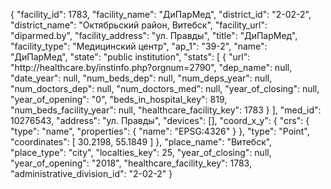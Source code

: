 {
    "facility_id": 1783,
    "facility_name": "ДиПарМед",
    "district_id": "2-02-2",
    "district_name": "Октябрьский район, Витебск",
    "facility_url": "diparmed.by",
    "facility_address": "ул. Правды",
    "title": "ДиПарМед",
    "facility_type": "Медицинский центр",
    "ap_1": "39-2",
    "name": "ДиПарМед",
    "state": "public institution",
    "stats": [
        {
            "url": "http:\/\/healthcare.by\/instinfo.php?orgnum=2790",
            "dep_name": null,
            "date_year": null,
            "num_beds_dep": null,
            "num_deps_year": null,
            "num_doctors_dep": null,
            "num_doctors_med": null,
            "year_of_closing": null,
            "year_of_opening": "0",
            "beds_in_hospital_key": 819,
            "num_beds_facility_year": null,
            "healthcare_facility_key": 1783
        }
    ],
    "med_id": 10276543,
    "address": "ул. Правды",
    "devices": [],
    "coord_x_y": {
        "crs": {
            "type": "name",
            "properties": {
                "name": "EPSG:4326"
            }
        },
        "type": "Point",
        "coordinates": [
            30.2198,
            55.1849
        ]
    },
    "place_name": "Витебск",
    "place_type": "city",
    "localties_key": 25,
    "year_of_closing": null,
    "year_of_opening": "2018",
    "healthcare_facility_key": 1783,
    "administrative_division_id": "2-02-2"
}